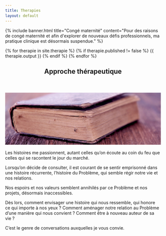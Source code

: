 ```yaml
---
title: Therapies
layout: default
---
```

{% include banner.html title="Congé maternité" content="Pour des raisons de congé maternité et afin d'explorer de nouveaux défis professionnels, ma pratique clinique est désormais suspendue." %}

{% for therapie in site.therapie %}
    {% if therapie.published != false %}
{{ therapie.output }}
    {% endif %}
{% endfor %}

<header>
    <h2 style="text-align:center;">Approche thérapeutique</h2>
</header>

<div class="row" style="margin-bottom: 10px">
    <span class="image 8u -2u 12u(mobile)">
        <img src="/files/therapies/panorama/approche.jpg" alt="Approche thérapeutique">
    </span>
</div>

Les histoires me passionnent, autant celles qu’on écoute au coin du feu que celles qui se racontent le jour du marché.

Lorsqu’on décide de consulter, il est courant de se sentir emprisonné dans une histoire récurrente, l’histoire du Problème, qui semble régir notre vie et nos relations.

Nos espoirs et nos valeurs semblent annihilés par ce Problème et nos projets, désormais inaccessibles.

Dès lors, comment envisager une histoire qui nous ressemble, qui honore ce qui importe à nos yeux ? Comment aménager notre relation au Problème d’une manière qui nous convient ? Comment être à nouveau auteur de sa vie ?

C’est le genre de conversations auxquelles je vous convie.
